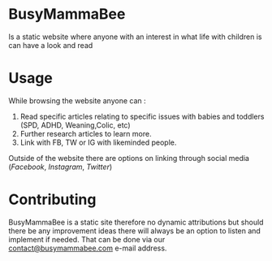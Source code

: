 # BusyMammaBee #

Is a static website where anyone with an interest in what life with children is can have a look and read

# Usage #

While browsing the website anyone can :

1. Read specific articles relating to specific issues with babies and toddlers (SPD, ADHD, Weaning,Colic, etc)
2. Further research articles to learn more.
3. Link with FB, TW or IG with likeminded people.



Outside of the website there are options on linking through social media (*Facebook*, *Instagram*,  *Twitter*)

# Contributing #

BusyMammaBee is a static site therefore no dynamic attributions but should there be any improvement ideas there will always be an option to listen and implement if needed. That can be done via our contact@busymammabee.com e-mail address.